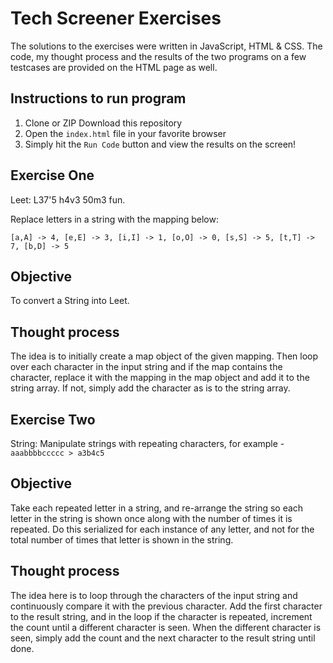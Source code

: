 # Tech Screener Exercises

The solutions to the exercises were written in JavaScript, HTML & CSS. The code, my thought process and the results of the two programs on a few testcases are provided on the HTML page as well.

## Instructions to run program

1. Clone or ZIP Download this repository
2. Open the `index.html` file in your favorite browser
3. Simply hit the `Run Code` button and view the results on the screen!

## Exercise One

Leet: L37'5 h4v3 50m3 fun.

Replace letters in a string with the mapping below: 

`[a,A] -> 4, [e,E] -> 3, [i,I] -> 1, [o,O] -> 0, [s,S] -> 5, [t,T] -> 7, [b,D] -> 5`

## Objective

To convert a String into Leet.

## Thought process

The idea is to initially create a map object of the given mapping. Then loop over each character in the input string and if the map contains the character, replace it with the mapping in the map object and add it to the string array. If not, simply add the character as is to the string array.

## Exercise Two

String: Manipulate strings with repeating characters, for example - `aaabbbbccccc > a3b4c5`

## Objective

Take each repeated letter in a string, and re-arrange the string so each letter in the string is shown once along with the number of times it is repeated. Do this serialized for each instance of any letter, and not for the total number of times that letter is shown in the string.

## Thought process

The idea here is to loop through the characters of the input string and continuously compare it with the previous character. Add the first character to the result string, and in the loop if the character is repeated, increment the count until a different character is seen. When the different character is seen, simply add the count and the next character to the result string until done.